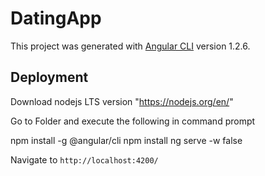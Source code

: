 # DatingApp

This project was generated with [Angular CLI](https://github.com/angular/angular-cli) version 1.2.6.

## Deployment

Download nodejs LTS version "https://nodejs.org/en/"

Go to Folder and execute the following in command prompt

npm install -g @angular/cli
npm install
ng serve -w false

Navigate to `http://localhost:4200/`